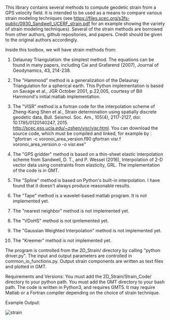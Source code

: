 This library contains several methods to compute geodetic strain from a GPS velocity field.  It is intended to be used as a means to compare various strain modeling techniques (see https://files.scec.org/s3fs-public/0930_Sandwell_UCERF_strain.pdf for an example showing the variety of strain modeling techniques). Several of the strain methods are borrowed from other authors, github repositories, and papers.  Credit should be given to the original authors accordingly.  

Inside this toolbox, we will have strain methods from: 

1.  Delaunay Triangulation: the simplest method. The equations can be found in many papers, including Cai and Grafarend (2007), Journal of Geodynamics, 43, 214-238. 

2.  The "Hammond" method is a generalization of the Delaunay Triangulation for a spherical earth. This Python implementation is based on Savage et al., JGR October 2001, p.22,005, courtesy of Bill Hammond's initial matlab implementation. 

3.  The "VISR" method is a fortran code for the interpolation scheme of Zheng-Kang Shen et al., Strain determination using spatially discrete geodetic data, Bull. Seismol. Soc. Am., 105(4), 2117-2127, doi: 10.1785/0120140247, 2015. http://scec.ess.ucla.edu/~zshen/visr/visr.html.  You can download the source code, which must be compiled and linked, for example by : 
"gfortran -c voronoi_area_version.f90
gfortran visr.f voronoi_area_version.o -o visr.exe"

4.  The "GPS gridder" method is based on a thin-sheet elastic interpolation scheme from Sandwell, D. T., and P. Wessel (2016), Interpolation of 2-D vector data using constraints from elasticity, GRL.  The implementation of the code is in GMT. 

5.  The "Spline" method is based on Python's built-in interpolation. I have found that it doesn't always produce reasonable results.  

6.  The "Tape" method is a wavelet-based matlab program. It is not implemented yet. 

7.  The "nearest neighbor" method is not implemented yet. 

8.  The "VDoHS" method is not ipmlemented yet. 

9.  The "Gaussian Weighted Interpolation" method is not implemented yet. 

10.  The "Kreemer" method is not implemented yet. 


The program is controlled from the 2D_Strain/ directory by calling "python driver.py". The input and output parameters are controlled in common_io_functions.py.  Output strain components are written as text files and plotted in GMT.  

Requirements and Versions: 
You must add the 2D_Strain/Strain_Code/ directory to your python path. You must add the GMT directory to your bash path. 
The code is written in Python3, and requires GMT5.  It may require Matlab or a Fortran compiler depending on the choice of strain technique.

Example Output: 

![strain](https://github.com/kmaterna/2D_Strain/blob/master/Comparison/for_front_page.png)


